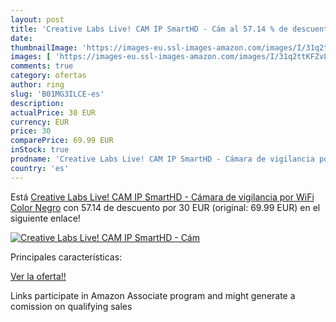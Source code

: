 ```yaml
---
layout: post
title: 'Creative Labs Live! CAM IP SmartHD - Cám al 57.14 % de descuento'
date: 
thumbnailImage: 'https://images-eu.ssl-images-amazon.com/images/I/31q2ttKFZvL._SL200_.jpg'
images: [ 'https://images-eu.ssl-images-amazon.com/images/I/31q2ttKFZvL._SL200_.jpg' ]
comments: true
category: ofertas
author: ring
slug: 'B01MG3ILCE-es'
description:
actualPrice: 30 EUR
currency: EUR
price: 30
comparePrice: 69.99 EUR
inStock: true
prodname: 'Creative Labs Live! CAM IP SmartHD - Cámara de vigilancia por WiFi  Color Negro'
country: 'es'
---
```


Está [Creative Labs Live! CAM IP SmartHD - Cámara de vigilancia por WiFi  Color Negro](https://www.amazon.es/dp/B01MG3ILCE/?tag=tolees-21) con 57.14 de descuento por 30 EUR (original: 69.99 EUR) en el siguiente enlace!

[![Creative Labs Live! CAM IP SmartHD - Cám](https://images-eu.ssl-images-amazon.com/images/I/31q2ttKFZvL._SL200_.jpg)](https://www.amazon.es/dp/B01MG3ILCE/?tag=tolees-21)

Principales características:


[Ver la oferta!!](https://www.amazon.es/dp/B01MG3ILCE/?tag=tolees-21)

Links participate in Amazon Associate program and might generate a comission on qualifying sales


